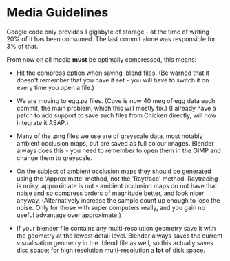 # Media Guidelines #

Google code only provides 1 gigabyte of storage - at the time of writing 20% of it has been consumed. The last commit alone was responsible for 3% of that.

From now on all media **must** be optimally compressed, this means:

  * Hit the compress option when saving .blend files. (Be warned that it doesn't remember that you have it set - you will have to switch it on every time you open a file.)

  * We are moving to egg.pz files. (Cove is now 40 meg of egg data each commit, the main problem, which this will mostly fix.) (I already have a patch to add support to save such files from Chicken directly, will now integrate it ASAP.)

  * Many of the .png files we use are of greyscale data, most notably ambient occlusion maps, but are saved as full colour images. Blender always does this - you need to remember to open them in the GIMP and change them to greyscale.

  * On the subject of ambient occlusion maps they should be generated using the 'Approximate' method, not the 'Raytrace' method. Raytracing is noisy, approximate is not - ambient occlusion maps do not have that noise and so compress orders of magnitude better, and look nicer anyway. (Alternatively increase the sample count up enough to lose the noise. Only for those with super computers really, and you gain no useful advantage over approximate.)

  * If your blender file contains any multi-resolution geometry save it with the geometry at the lowest detail level. Blender always saves the current visualisation geometry in the .blend file as well, so this actually saves disc space; for high resolution multi-resolution a **lot** of disk space.
